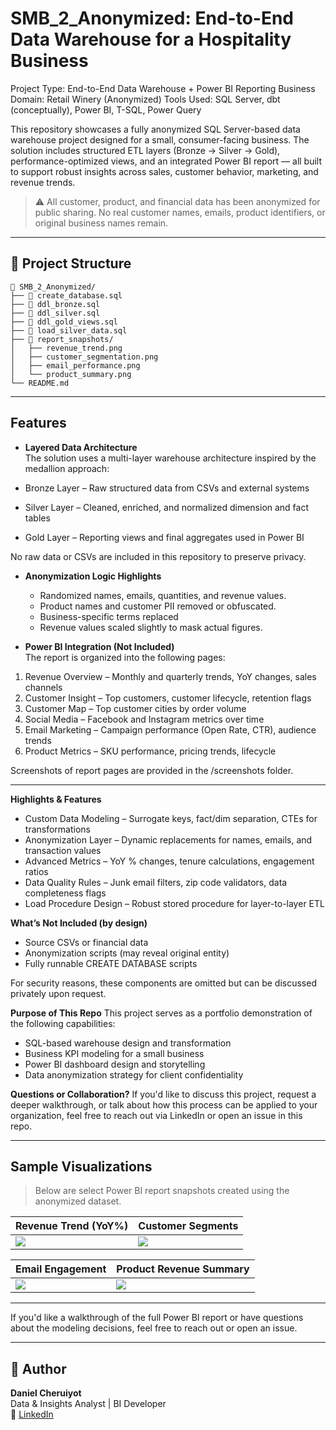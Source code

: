 
# SMB_2_Anonymized: End-to-End Data Warehouse for a Hospitality Business

Project Type: End-to-End Data Warehouse + Power BI Reporting
Business Domain: Retail Winery (Anonymized)
Tools Used: SQL Server, dbt (conceptually), Power BI, T-SQL, Power Query

This repository showcases a fully anonymized SQL Server-based data warehouse project designed for a small, consumer-facing business. The solution includes structured ETL layers (Bronze → Silver → Gold), performance-optimized views, and an integrated Power BI report — all built to support robust insights across sales, customer behavior, marketing, and revenue trends.

> ⚠️ All customer, product, and financial data has been anonymized for public sharing. No real customer names, emails, product identifiers, or original business names remain.

---

## 📁 Project Structure

```
📂 SMB_2_Anonymized/
├── 📜 create_database.sql
├── 📜 ddl_bronze.sql
├── 📜 ddl_silver.sql
├── 📜 ddl_gold_views.sql
├── 📜 load_silver_data.sql
├── 📸 report_snapshots/
│   ├── revenue_trend.png
│   ├── customer_segmentation.png
│   ├── email_performance.png
│   └── product_summary.png
└── README.md
```

---

## Features

- **Layered Data Architecture**  
The solution uses a multi-layer warehouse architecture inspired by the medallion approach:

- Bronze Layer – Raw structured data from CSVs and external systems
- Silver Layer – Cleaned, enriched, and normalized dimension and fact tables
- Gold Layer – Reporting views and final aggregates used in Power BI

No raw data or CSVs are included in this repository to preserve privacy.

- **Anonymization Logic Highlights**  
  - Randomized names, emails, quantities, and revenue values.
  - Product names and customer PII removed or obfuscated.
  - Business-specific terms replaced
  - Revenue values scaled slightly to mask actual figures.

- **Power BI Integration (Not Included)**  
  The report is organized into the following pages:

1. Revenue Overview – Monthly and quarterly trends, YoY changes, sales channels
2. Customer Insight – Top customers, customer lifecycle, retention flags
3. Customer Map – Top customer cities by order volume
4. Social Media – Facebook and Instagram metrics over time
5. Email Marketing – Campaign performance (Open Rate, CTR), audience trends
6. Product Metrics – SKU performance, pricing trends, lifecycle

Screenshots of report pages are provided in the /screenshots folder.

---
**Highlights & Features**
- Custom Data Modeling – Surrogate keys, fact/dim separation, CTEs for transformations
- Anonymization Layer – Dynamic replacements for names, emails, and transaction values
- Advanced Metrics – YoY % changes, tenure calculations, engagement ratios
- Data Quality Rules – Junk email filters, zip code validators, data completeness flags
- Load Procedure Design – Robust stored procedure for layer-to-layer ETL

**What’s Not Included (by design)**
- Source CSVs or financial data
- Anonymization scripts (may reveal original entity)
- Fully runnable CREATE DATABASE scripts
  
For security reasons, these components are omitted but can be discussed privately upon request.

**Purpose of This Repo**
This project serves as a portfolio demonstration of the following capabilities:

- SQL-based warehouse design and transformation
- Business KPI modeling for a small business
- Power BI dashboard design and storytelling
- Data anonymization strategy for client confidentiality

**Questions or Collaboration?**
If you'd like to discuss this project, request a deeper walkthrough, or talk about how this process can be applied to your organization, feel free to reach out via LinkedIn or open an issue in this repo.

---

## Sample Visualizations

> Below are select Power BI report snapshots created using the anonymized dataset.

| Revenue Trend (YoY%) | Customer Segments |
|----------------------|-------------------|
| ![](report_snapshots/revenue_trend.png) | ![](report_snapshots/customer_segmentation.png) |

| Email Engagement | Product Revenue Summary |
|------------------|-------------------------|
| ![](report_snapshots/email_performance.png) | ![](report_snapshots/product_summary.png) |

---

If you'd like a walkthrough of the full Power BI report or have questions about the modeling decisions, feel free to reach out or open an issue.

---

## 🧠 Author

**Daniel Cheruiyot**  
Data & Insights Analyst | BI Developer  
📧 [LinkedIn](https://www.linkedin.com/in/cheruiyotdaniel)  
